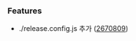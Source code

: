 ### Features

* ./release.config.js 추가 ([2670809](https://github.com/hmu332233/playground.semantic-release/commit/26708090f1009837a12bdeefb6f2560d72ae5b42))
